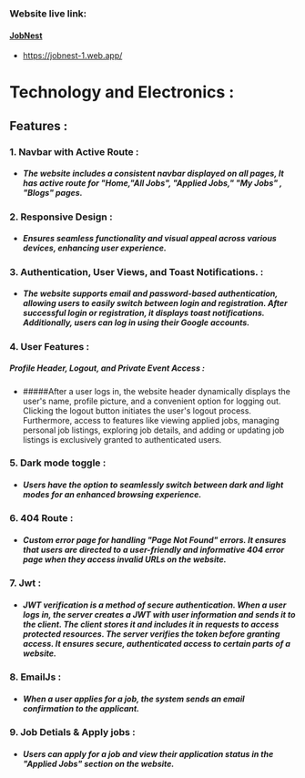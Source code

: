 ### Website live link:
#### [JobNest](https://jobnest-1.web.app/ "JobNest")
 - https://jobnest-1.web.app/
# Technology and Electronics :
 ## Features :
 ### 1. **Navbar  with Active Route** :
  - ##### The website includes a consistent navbar displayed on all pages, It has active route for "Home,"All Jobs", "Applied Jobs," "My Jobs" , "Blogs" pages.
  
 ### 2. **Responsive Design** :
  - ##### Ensures seamless functionality and visual appeal across various devices, enhancing user experience.

  ### 3. **Authentication, User Views,  and Toast Notifications.** :
  - ##### The website supports email and password-based authentication, allowing users to easily switch between login and registration. After successful login or registration, it displays toast notifications. Additionally, users can log in using their Google accounts.
  
   ### 4. **User Features** :
  ##### **Profile Header, Logout, and Private Event Access :**
  - #####After a user logs in, the website header dynamically displays the user's name, profile picture, and a convenient option for logging out. Clicking the logout button initiates the user's logout process. Furthermore, access to features like viewing applied jobs, managing personal job listings, exploring job details, and adding or updating job listings is exclusively granted to authenticated users.
  
   ### 5. **Dark mode toggle** :
  - ##### Users have the option to seamlessly switch between dark and light modes for an enhanced browsing experience.
  
  ### 6. **404 Route** :
  - ##### Custom error page for handling "Page Not Found" errors. It ensures that users are directed to a user-friendly and informative 404 error page when they access invalid URLs on the website.
  
  ### 7. **Jwt** :
  - ##### JWT verification is a method of secure authentication. When a user logs in, the server creates a JWT with user information and sends it to the client. The client stores it and includes it in requests to access protected resources. The server verifies the token before granting access. It ensures secure, authenticated access to certain parts of a website.
  
   ### 8. **EmailJs** :
  - ##### When a user applies for a job, the system sends an email confirmation to the applicant.
  
  ### 9. **Job Detials & Apply jobs** :
  - ##### Users can apply for a job and view their application status in the "Applied Jobs" section on the website.
